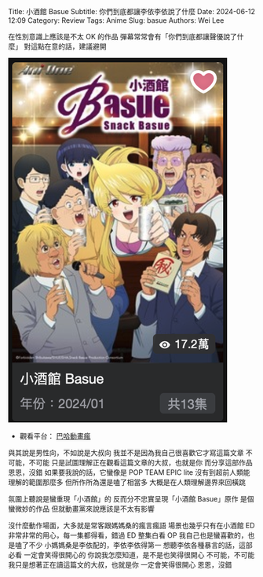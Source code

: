 Title: 小酒館 Basue
Subtitle: 你們到底都讓李依李依說了什麼
Date: 2024-06-12 12:09
Category: Review
Tags: Anime
Slug: basue
Authors: Wei Lee

在性別意識上應該是不太 OK 的作品
彈幕常常會有「你們到底都讓聲優說了什麼」
對這點在意的話，建議避開

<!--more-->

![basue](/images/post-images/2024-basue/basue.png)


* 觀看平台： [巴哈動畫瘋](https://ani.gamer.com.tw/animeVideo.php?sn=36957)

與其說是男性向，不如說是大叔向
我並不是因為我自己很喜歡它才寫這篇文章
不可能，不可能
只是試圖理解正在觀看這篇文章的大叔，也就是你
而分享這部作品
恩恩，沒錯
如果要我說的話，它蠻像是 POP TEAM EPIC lite
沒有到超前人類能理解的範圍那麼多
但所作所為還是嗑了相當多
大概是在人類理解邊界來回橫跳

氛圍上聽說是蠻重現「小酒館」的
反而分不忠實呈現「小酒館 Basue」原作
是個蠻微妙的作品
但就動畫黨來說應該是不太有影響

沒什麼動作場面，大多就是常客跟媽媽桑的瘋言瘋語
場景也幾乎只有在小酒館
ED 非常非常的用心，每一集都得看，錯過 ED 整集白看
OP 我自己也是蠻喜歡的，也是嗑了不少
小媽媽桑是李依配的，李依李依得第一
想聽李依各種暴言的話，這部必看
一定會笑得很開心的
你說我怎麼知道，是不是也笑得很開心
不可能，不可能
我只是想著正在讀這篇文的大叔，也就是你
一定會笑得很開心
恩恩，沒錯
